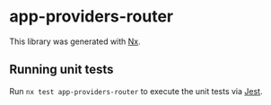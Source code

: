 # app-providers-router

This library was generated with [Nx](https://nx.dev).

## Running unit tests

Run `nx test app-providers-router` to execute the unit tests via [Jest](https://jestjs.io).
